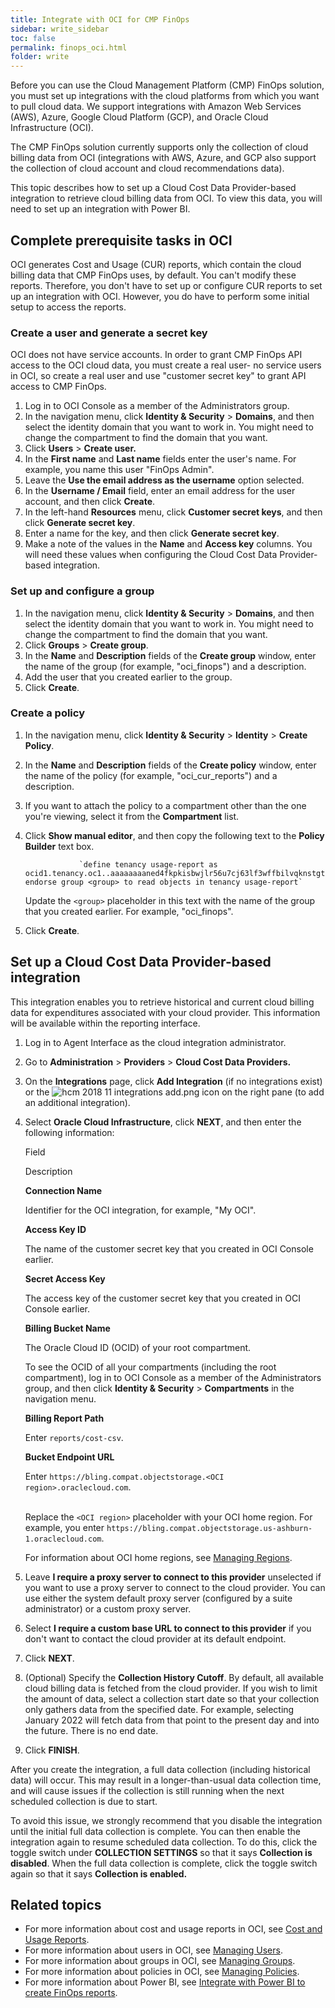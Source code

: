 ```yaml
---
title: Integrate with OCI for CMP FinOps
sidebar: write_sidebar
toc: false
permalink: finops_oci.html
folder: write
---
```


Before you can use the Cloud Management Platform (CMP) FinOps solution, you must set up integrations with the cloud platforms from which you want to pull cloud data. We support integrations with Amazon Web Services (AWS), Azure, Google Cloud Platform (GCP), and Oracle Cloud Infrastructure (OCI).

The CMP FinOps solution currently supports only the collection of cloud billing data from OCI (integrations with AWS, Azure, and GCP also support the collection of cloud account and cloud recommendations data).

This topic describes how to set up a Cloud Cost Data Provider-based integration to retrieve cloud billing data from OCI. To view this data, you will need to set up an integration with Power BI.

Complete prerequisite tasks in OCI
----------------------------------

OCI generates Cost and Usage (CUR) reports, which contain the cloud billing data that CMP FinOps uses, by default. You can't modify these reports. Therefore, you don't have to set up or configure CUR reports to set up an integration with OCI. However, you do have to perform some initial setup to access the reports.

### Create a user and generate a secret key

OCI does not have service accounts. In order to grant CMP FinOps API access to the OCI cloud data, you must create a real user- no service users in OCI, so create a real user and use "customer secret key" to grant API access to CMP FinOps.

1.  Log in to OCI Console as a member of the Administrators group.
2.  In the navigation menu, click **Identity & Security** > **Domains**, and then select the identity domain that you want to work in. You might need to change the compartment to find the domain that you want.
3.  Click **Users** > **Create user.**
4.  In the **First name** and **Last name** fields enter the user's name. For example, you name this user "FinOps Admin".
5.  Leave the **Use the email address as the username** option selected.
6.  In the **Username / Email** field, enter an email address for the user account, and then click **Create**.
7.  In the left-hand **Resources** menu, click **Customer secret keys**, and then click **Generate secret key**.
8.  Enter a name for the key, and then click **Generate secret key**.
9.  Make a note of the values in the **Name** and **Access key** columns. You will need these values when configuring the Cloud Cost Data Provider-based integration.

### Set up and configure a group

1.  In the navigation menu, click **Identity & Security** > **Domains**, and then select the identity domain that you want to work in. You might need to change the compartment to find the domain that you want.
2.  Click **Groups** > **Create group**.
3.  In the **Name** and **Description** fields of the **Create group** window, enter the name of the group (for example, "oci\_finops") and a description.
4.  Add the user that you created earlier to the group.
5.  Click **Create**.

### Create a policy

1.  In the navigation menu, click **Identity & Security** > **Identity** \> **Create Policy**.
2.  In the **Name** and **Description** fields of the **Create policy** window, enter the name of the policy (for example, "oci\_cur\_reports") and a description.
3.  If you want to attach the policy to a compartment other than the one you're viewing, select it from the **Compartment** list. 
4.  Click **Show manual editor**, and then copy the following text to the **Policy Builder** text box.
    
    				`define tenancy usage-report as ocid1.tenancy.oc1..aaaaaaaaned4fkpkisbwjlr56u7cj63lf3wffbilvqknstgtvzub7vhqkggq endorse group <group> to read objects in tenancy usage-report`
    			
    
    Update the `<group>` placeholder in this text with the name of the group that you created earlier. For example, "oci\_finops".
5.  Click **Create**.

Set up a Cloud Cost Data Provider-based integration 
----------------------------------------------------

This integration enables you to retrieve historical and current cloud billing data for expenditures associated with your cloud provider. This information will be available within the reporting interface.

1.  Log in to Agent Interface as the cloud integration administrator.
2.  Go to **Administration** \> **Providers** \> **Cloud Cost Data Providers.**
3.  On the **Integrations** page, click **Add Integration** (if no integrations exist) or the ![hcm 2018 11 integrations add.png](/mediawiki/images/7/7a/hcm_2018_11_integrations_add.png) icon on the right pane (to add an additional integration).
4.  Select **Oracle Cloud Infrastructure**, click **NEXT**, and then enter the following information:
    
    Field
    
    Description
    
    **Connection Name**
    
    Identifier for the OCI integration, for example, "My OCI".
    
    **Access Key ID**
    
    The name of the customer secret key that you created in OCI Console earlier.
    
    **Secret Access Key**
    
    The access key of the customer secret key that you created in OCI Console earlier.
    
    **Billing Bucket Name**
    
    The Oracle Cloud ID (OCID) of your root compartment.  
      
    To see the OCID of all your compartments (including the root compartment), log in to OCI Console as a member of the Administrators group, and then click **Identity & Security** > **Compartments** in the navigation menu.
    
    **Billing Report Path**
    
    Enter `reports/cost-csv`.
    
    **Bucket Endpoint URL**
    
    Enter `https://bling.compat.objectstorage.<OCI region>.oraclecloud.com`.  
     
    
    Replace the `<OCI region>` placeholder with your OCI home region. For example, you enter `https://bling.compat.objectstorage.us-ashburn-1.oraclecloud.com`.  
      
    For information about OCI home regions, see [Managing Regions](https://docs.oracle.com/en-us/iaas/Content/Identity/Tasks/managingregions.htm#The "Managing Regions").
    
5.  Leave **I require a proxy server to connect to this provider** unselected if you want to use a proxy server to connect to the cloud provider. You can use either the system default proxy server (configured by a suite administrator) or a custom proxy server.
6.  Select **I require a custom base URL to connect to this provider** if you don't want to contact the cloud provider at its default endpoint.
7.  Click **NEXT**.
8.  (Optional) Specify the **Collection History Cutoff**. By default, all available cloud billing data is fetched from the cloud provider. If you wish to limit the amount of data, select a collection start date so that your collection only gathers data from the specified date. For example, selecting January 2022 will fetch data from that point to the present day and into the future. There is no end date.
9.  Click **FINISH**.

After you create the integration, a full data collection (including historical data) will occur. This may result in a longer-than-usual data collection time, and will cause issues if the collection is still running when the next scheduled collection is due to start.  
  
To avoid this issue, we strongly recommend that you disable the integration until the initial full data collection is complete. You can then enable the integration again to resume scheduled data collection. To do this, click the toggle switch under **COLLECTION SETTINGS** so that it says **Collection is disabled**. When the full data collection is complete, click the toggle switch again so that it says **Collection is enabled.**

Related topics
--------------

*   For more information about cost and usage reports in OCI, see [Cost and Usage Reports](https://docs.oracle.com/en-us/iaas/Content/Billing/Concepts/costusagereportsoverview.htm "Cost and Usage Reports").
*   For more information about users in OCI, see [Managing Users](https://docs.oracle.com/en-us/iaas/Content/Identity/users/about-managing-users.htm "Managing Users").
*   For more information about groups in OCI, see [Managing Groups](https://docs.oracle.com/en-us/iaas/Content/Identity/groups/managinggroups.htm "Managing Groups").
*   For more information about policies in OCI, see [Managing Policies](https://docs.oracle.com/en-us/iaas/Content/Identity/policymgmt/managingpolicies_topic-tasks.htm "Managing Policies").
*   For more information about Power BI, see [Integrate with Power BI to create FinOps reports](/doc/SMAX/Main/BYOBI "Integrate with Power BI to create FinOps reports").